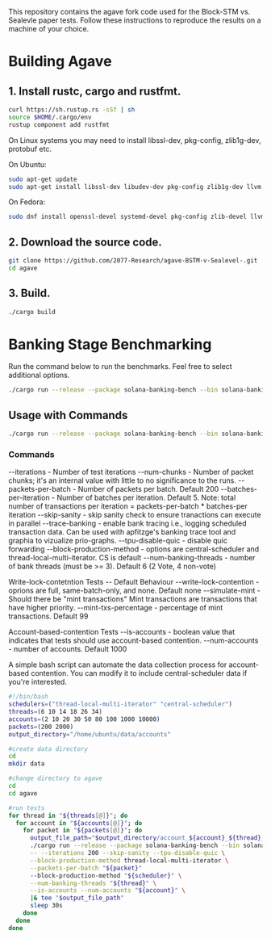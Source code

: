 This repository contains the agave fork code used for the Block-STM vs. Sealevle paper tests. Follow these instructions to reproduce the results on a machine of your choice.

# Building Agave

## **1. Install rustc, cargo and rustfmt.**

```bash
curl https://sh.rustup.rs -sSf | sh
source $HOME/.cargo/env
rustup component add rustfmt
```
On Linux systems you may need to install libssl-dev, pkg-config, zlib1g-dev, protobuf etc.

On Ubuntu:
```bash
sudo apt-get update
sudo apt-get install libssl-dev libudev-dev pkg-config zlib1g-dev llvm clang cmake make libprotobuf-dev protobuf-compiler
```

On Fedora:
```bash
sudo dnf install openssl-devel systemd-devel pkg-config zlib-devel llvm clang cmake make protobuf-devel protobuf-compiler perl-core
```

## **2. Download the source code.**

```bash
git clone https://github.com/2077-Research/agave-BSTM-v-Sealevel-.git
cd agave
```

## **3. Build.**

```bash
./cargo build
```

# Banking Stage Benchmarking

Run the command below to run the benchmarks. Feel free to select additional options.

```bash
./cargo run --release --package solana-banking-bench --bin solana-banking-bench
```

## Usage with Commands

```bash
./cargo run --release --package solana-banking-bench --bin solana-banking-bench -- --command(s)
```

### Commands
--iterations <value> - Number of test iterations
--num-chunks <value> - Number of packet chunks; it's an internal value with little to no significance to the runs.
--packets-per-batch <value> - Number of packets per batch. Default 200
--batches-per-iteration <value> - Number of batches per iteration. Default 5.
  Note: total number of transactions per iteration = packets-per-batch * batches-per iteration
--skip-sanity - skip sanity check to ensure tranactions can execute in parallel
--trace-banking - enable bank tracing i.e., logging scheduled transaction data. Can be used with apfitzge's banking trace tool and graphia to vizualize prio-graphs.
--tpu-disable-quic - disable quic forwarding
--block-production-method - options are central-scheduler and thread-local-multi-iterator. CS is default
--num-banking-threads <value> - number of bank threads (must be >= 3). Default 6 (2 Vote, 4 non-vote)

Write-lock-contetntion Tests -- Default Behaviour
--write-lock-contention <value> - oprions are full, same-batch-only, and none. Default none
--simulate-mint - Should there be "mint transactions" Mint transactions are transactions that have higher priority.
--mint-txs-percentage <value> - percentage of mint transactions. Default 99

Account-based-contention Tests
--is-accounts - boolean value that indicates that tests should use account-based contention.
--num-accounts <value> - number of accounts. Default 1000

A simple bash script can automate the data collection process for account-based contention. You can modify it to include central-scheduler data if you're interested.

```bash
#!/bin/bash
schedulers=("thread-local-multi-iterator" "central-scheduler")
threads=(6 10 14 18 26 34)
accounts=(2 10 20 30 50 80 100 1000 10000)
packets=(200 2000)
output_directory="/home/ubuntu/data/accounts"

#create data directory
cd
mkdir data

#change directory to agave
cd
cd agave

#run tests
for thread in "${threads[@]}"; do
  for account in "${accounts[@]}"; do
    for packet in "${packets[@]}"; do
      output_file_path="$output_directory/account_${account}_${thread}_${packet}.txt"
      ./cargo run --release --package solana-banking-bench --bin solana-banking-bench \
      -- --iterations 200 --skip-sanity --tpu-disable-quic \
      --block-production-method thread-local-multi-iterator \
      --packets-per-batch "${packet}"
      --block-production-method "${scheduler}" \
      --num-banking-threads "${thread}" \
      --is-accounts --num-accounts "${account}" \
      |& tee "$output_file_path"
      sleep 30s
    done
  done
done
```
